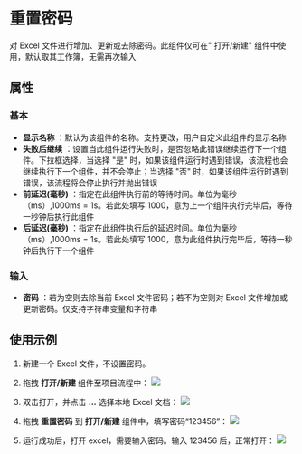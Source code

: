 # 重置密码

对 Excel 文件进行增加、更新或去除密码。此组件仅可在&quot; 打开/新建&quot; 组件中使用，默认取其工作簿，无需再次输入

## 属性

### 基本

- **显示名称** ：默认为该组件的名称。支持更改，用户自定义此组件的显示名称
- **失败后继续** ：设置当此组件运行失败时，是否忽略此错误继续运行下一个组件。下拉框选择，当选择 "是" 时，如果该组件运行时遇到错误，该流程也会继续执行下一个组件，并不会停止；当选择 "否" 时，如果该组件运行时遇到错误，该流程将会停止执行并抛出错误
- **前延迟(毫秒)** ：指定在此组件执行前的等待时间。单位为毫秒（ms）,1000ms = 1s。若此处填写 1000，意为上一个组件执行完毕后，等待一秒钟后执行此组件
- **后延迟(毫秒)** ：指定在此组件执行后的延迟时间。单位为毫秒（ms）,1000ms = 1s。若此处填写 1000，意为此组件执行完毕后，等待一秒钟后执行下一个组件

### 输入

- **密码** ：若为空则去除当前 Excel 文件密码；若不为空则对 Excel 文件增加或更新密码。仅支持字符串变量和字符串

## 使用示例

1. 新建一个 Excel 文件，不设置密码。

2. 拖拽 **打开/新建** 组件至项目流程中：
![](https://docimages.blob.core.chinacloudapi.cn/images/Activities/OpenExcel1.png)

3. 双击打开，并点击 **...** 选择本地 Excel 文档：
![](https://docimages.blob.core.chinacloudapi.cn/images/Activities/OpenExcel2.png)

4. 拖拽 **重置密码** 到 **打开/新建** 组件中，填写密码“123456”：
![](https://docimages.blob.core.chinacloudapi.cn/images/Activities/ResetPassword1.png)

5. 运行成功后，打开 excel，需要输入密码。输入 123456 后，正常打开：
![](https://docimages.blob.core.chinacloudapi.cn/images/Activities/ResetPassword2.png)